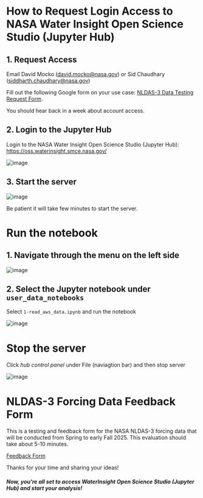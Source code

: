 # How to Request Login Access to NASA Water Insight Open Science Studio (Jupyter Hub)

## 1. Request Access  
Email David Mocko (david.mocko@nasa.gov) or Sid Chaudhary (siddharth.chaudhary@nasa.gov) 

Fill out the following Google form on your use case: [NLDAS-3 Data Testing Request Form](https://docs.google.com/forms/d/e/1FAIpQLScCCr5yxm0K8JsB8tnUwiRhxOCDXoeSry9hWqe0nYZYIzSv1g/viewform). 

You should hear back in a week about account access.

## 2. Login to the Jupyter Hub
Login to the NASA Water Insight Open Science Studio (Jupyter Hub): https://oss.waterinsight.smce.nasa.gov/

![image](https://github.com/user-attachments/assets/badc39a1-aaa8-4ed8-a23b-8531ec9f0367)

## 3. Start the server

![image](https://github.com/user-attachments/assets/c0680ce6-a074-41f5-b24e-6299092d6a14)

Be patient it will take few minutes to start the server.

# Run the notebook
## 1. Navigate through the menu on the left side

![image](https://github.com/user-attachments/assets/4caeab8f-2b4f-488a-b231-9cf327360f50)


## 2. Select the Jupyter notebook under `user_data_notebooks`
Select `1-read_aws_data.ipynb` and run the notebook

![image](https://github.com/user-attachments/assets/c1bd9a4c-7d9c-40a8-9d31-d7932cb7cb0f)

# Stop the server
Click _hub control panel_ under File (naviagtion bar) and then stop server

![image](https://github.com/user-attachments/assets/5f7883a4-db3f-4c27-b690-d77f2a5fc21b)

# NLDAS-3 Forcing Data Feedback Form
This is a testing and feedback form for the NASA NLDAS-3 forcing data that will be conducted from Spring to early Fall 2025. This evaluation should take about 5-10 minutes.

[Feedback Form](https://docs.google.com/forms/d/e/1FAIpQLScCCr5yxm0K8JsB8tnUwiRhxOCDXoeSry9hWqe0nYZYIzSv1g/viewform)

Thanks for your time and sharing your ideas!


##### Now, you're all set to access WaterInsight Open Science Studio (Jupyter Hub) and start your analysis!
